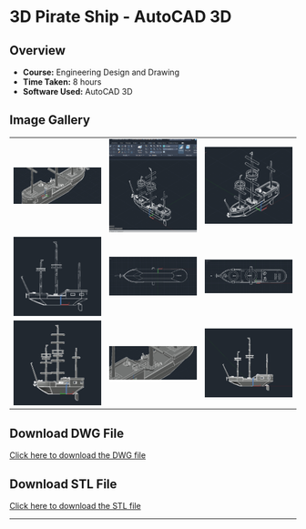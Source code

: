 # 3D Pirate Ship - AutoCAD 3D

## Overview
- **Course:** Engineering Design and Drawing  
- **Time Taken:** 8 hours  
- **Software Used:** AutoCAD 3D  

## Image Gallery

<table border="0">
  <tr>
    <td><img src="middle.png" alt="middle" width="200"/></td>
    <td><img src="SE_Isometric.png" alt="SE_Isometric" width="200"/></td>
    <td><img src="SW_Isometric.png" alt="SW_Isometric" width="200"/></td>
  </tr>
  <tr>
    <td><img src="front.png" alt="front" width="200"/></td>
    <td><img src="bottom.png" alt="bottom" width="200"/></td>
    <td><img src="top.png" alt="top" width="200"/></td>
  </tr>
  <tr>
    <td><img src="fronts.png" alt="fronts" width="200"/></td>
    <td><img src="middle2.png" alt="middle2" width="200"/></td>
    <td><img src="sideview.png" alt="sideview" width="200"/></td>
  </tr>
</table>

## Download DWG File
[Click here to download the DWG file](ship.dwg)
## Download STL File
[Click here to download the STL file](final_project_ship.stl)



---

